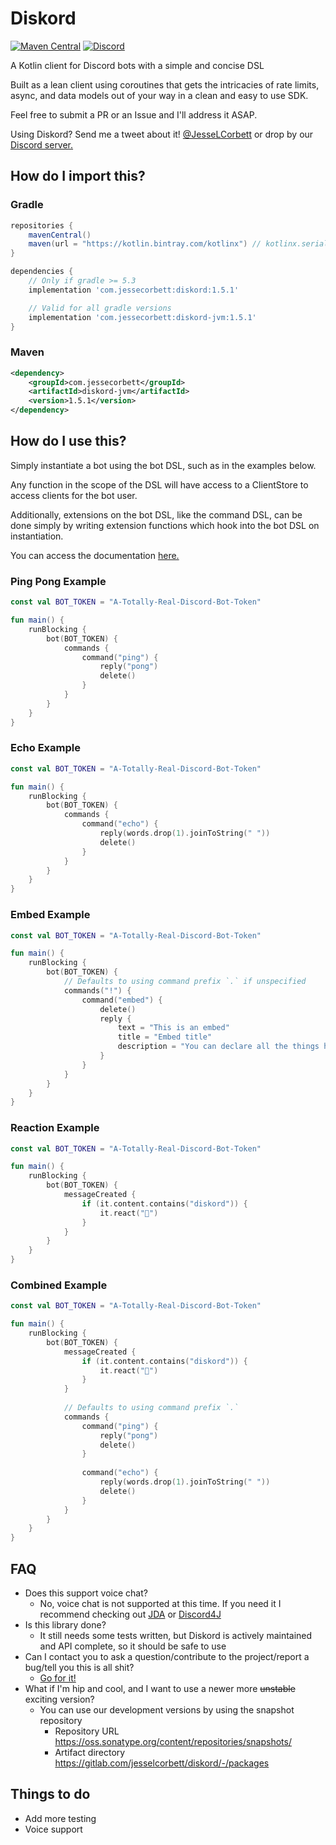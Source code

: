 # Diskord
[![Maven Central](https://img.shields.io/maven-central/v/com.jessecorbett/diskord.svg?label=Maven%20Central)](https://search.maven.org/search?q=g:%22com.jessecorbett%22%20AND%20a:%22diskord%22)
[![Discord](https://img.shields.io/discord/424046347428167688.svg?style=flat-square)](https://discord.gg/UPTWsZ5)

A Kotlin client for Discord bots with a simple and concise DSL

Built as a lean client using coroutines that gets the intricacies of rate limits, async, and data models out of your way in a clean and easy to use SDK.

Feel free to submit a PR or an Issue and I'll address it ASAP.

Using Diskord? Send me a tweet about it! [@JesseLCorbett](https://twitter.com/JesseLCorbett) or drop by our [Discord server.](https://discord.gg/UPTWsZ5)

## How do I import this?

### Gradle
```groovy
repositories {
    mavenCentral()
    maven(url = "https://kotlin.bintray.com/kotlinx") // kotlinx.serialization
}

dependencies {
    // Only if gradle >= 5.3
    implementation 'com.jessecorbett:diskord:1.5.1'

    // Valid for all gradle versions
    implementation 'com.jessecorbett:diskord-jvm:1.5.1'
}
```

### Maven
```xml
<dependency>
    <groupId>com.jessecorbett</groupId>
    <artifactId>diskord-jvm</artifactId>
    <version>1.5.1</version>
</dependency>
```

## How do I use this?

Simply instantiate a bot using the bot DSL, such as in the examples below.

Any function in the scope of the DSL will have access to a ClientStore to access clients for the bot user.

Additionally, extensions on the bot DSL, like the command DSL, can be done simply by writing extension functions which hook into the bot DSL on instantiation.

You can access the documentation [here.](https://jesselcorbett.gitlab.io/diskord/diskord/)

### Ping Pong Example
```kotlin
const val BOT_TOKEN = "A-Totally-Real-Discord-Bot-Token"

fun main() {
    runBlocking {
        bot(BOT_TOKEN) {
            commands {
                command("ping") {
                    reply("pong")
                    delete()
                }
            }
        }
    }
}
```

### Echo Example
```kotlin
const val BOT_TOKEN = "A-Totally-Real-Discord-Bot-Token"

fun main() {
    runBlocking {
        bot(BOT_TOKEN) {
            commands {
                command("echo") {
                    reply(words.drop(1).joinToString(" "))
                    delete()
                }
            }
        }
    }
}
```

### Embed Example
```kotlin
const val BOT_TOKEN = "A-Totally-Real-Discord-Bot-Token"

fun main() {
    runBlocking {
        bot(BOT_TOKEN) {
            // Defaults to using command prefix `.` if unspecified
            commands("!") {
                command("embed") {
                    delete()
                    reply {
                        text = "This is an embed"
                        title = "Embed title"
                        description = "You can declare all the things here"
                    }
                }
            }
        }
    }
}
```

### Reaction Example
```kotlin
const val BOT_TOKEN = "A-Totally-Real-Discord-Bot-Token"

fun main() {
    runBlocking {
        bot(BOT_TOKEN) {
            messageCreated {
                if (it.content.contains("diskord")) {
                    it.react("💯")
                }
            }
        }
    }
}
```

### Combined Example
```kotlin
const val BOT_TOKEN = "A-Totally-Real-Discord-Bot-Token"

fun main() {
    runBlocking {
        bot(BOT_TOKEN) {
            messageCreated {
                if (it.content.contains("diskord")) {
                    it.react("💯")
                }
            }
            
            // Defaults to using command prefix `.`
            commands {
                command("ping") {
                    reply("pong")
                    delete()
                }
                    
                command("echo") {
                    reply(words.drop(1).joinToString(" "))
                    delete()
                }            
            }
        }
    }
}
```

## FAQ
* Does this support voice chat?
    * No, voice chat is not supported at this time. If you need it I recommend checking out [JDA](https://github.com/DV8FromTheWorld/JDA) or [Discord4J](https://github.com/Discord4J/Discord4J)
* Is this library done?
    * It still needs some tests written, but Diskord is actively maintained and API complete, so it should be safe to use
* Can I contact you to ask a question/contribute to the project/report a bug/tell you this is all shit?
    * [Go for it!](https://discord.gg/UPTWsZ5)
* What if I'm hip and cool, and I want to use a newer more ~~unstable~~ exciting version?
    * You can use our development versions by using the snapshot repository
        * Repository URL https://oss.sonatype.org/content/repositories/snapshots/
        * Artifact directory https://gitlab.com/jesselcorbett/diskord/-/packages

## Things to do
- Add more testing
- Voice support
